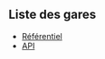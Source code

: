## Liste des gares

* [Référentiel](https://ressources.data.sncf.com/explore/dataset/referentiel-gares-voyageurs/information/?sort=intitule_gare&refine.departement=Nord&dataChart=eyJxdWVyaWVzIjpbeyJjaGFydHMiOlt7InR5cGUiOiJjb2x1bW4iLCJmdW5jIjoiQ09VTlQiLCJ5QXhpcyI6InVpYyIsImNvbG9yIjoicmFuZ2UtQWNjZW50Iiwic2NpZW50aWZpY0Rpc3BsYXkiOnRydWV9XSwieEF4aXMiOiJyZWdpb24iLCJtYXhwb2ludHMiOiIiLCJ0aW1lc2NhbGUiOiIiLCJzb3J0IjoiIiwic2VyaWVzQnJlYWtkb3duIjoiYWdlbmNlX2dhcmUiLCJjb25maWciOnsiZGF0YXNldCI6InJlZmVyZW50aWVsLWdhcmVzLXZveWFnZXVycyIsIm9wdGlvbnMiOnsic29ydCI6ImludGl0dWxlX2dhcmUifX19XSwidGltZXNjYWxlIjoiIn0%3D)
* [API](https://www.digital.sncf.com/startup/api)
